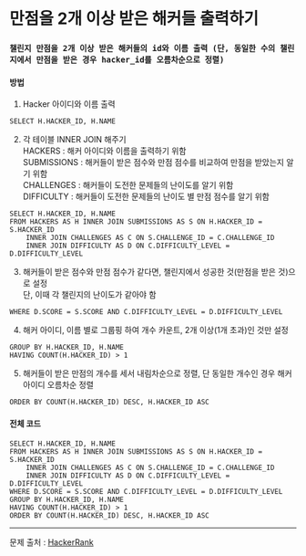 # 만점을 2개 이상 받은 해커들 출력하기

### `챌린지 만점을 2개 이상 받은 해커들의 id와 이름 출력 (단, 동일한 수의 챌린지에서 만점을 받은 경우 hacker_id를 오름차순으로 정렬)`

#### 방법
1. Hacker 아이디와 이름 출력
```MySQL
SELECT H.HACKER_ID, H.NAME
```

2. 각 테이블 INNER JOIN 해주기</br>
   HACKERS : 해커 아이디와 이름을 출력하기 위함</br>
   SUBMISSIONS : 해커들이 받은 점수와 만점 점수를 비교하여 만점을 받았는지 알기 위함</br>
   CHALLENGES : 해커들이 도전한 문제들의 난이도를 알기 위함</br>
   DIFFICULTY : 해커들이 도전한 문제들의 난이도 별 만점 점수를 알기 위함</br>
```MySQL
SELECT H.HACKER_ID, H.NAME
FROM HACKERS AS H INNER JOIN SUBMISSIONS AS S ON H.HACKER_ID = S.HACKER_ID
    INNER JOIN CHALLENGES AS C ON S.CHALLENGE_ID = C.CHALLENGE_ID
    INNER JOIN DIFFICULTY AS D ON C.DIFFICULTY_LEVEL = D.DIFFICULTY_LEVEL
```

3. 해커들이 받은 점수와 만점 점수가 같다면, 챌린지에서 성공한 것(만점을 받은 것)으로 설정</br>
   단, 이때 각 챌린지의 난이도가 같아야 함
```MySQL
WHERE D.SCORE = S.SCORE AND C.DIFFICULTY_LEVEL = D.DIFFICULTY_LEVEL
```
4. 해커 아이디, 이름 별로 그룹핑 하여 개수 카운트, 2개 이상(1개 초과)인 것만 설정
```MySQL
GROUP BY H.HACKER_ID, H.NAME
HAVING COUNT(H.HACKER_ID) > 1
```

5. 해커들이 받은 만점의 개수를 세서 내림차순으로 정렬, 단 동일한 개수인 경우 해커 아이디 오름차순 정렬
```MySQL
ORDER BY COUNT(H.HACKER_ID) DESC, H.HACKER_ID ASC
```


#### 전체 코드
```MySQL
SELECT H.HACKER_ID, H.NAME
FROM HACKERS AS H INNER JOIN SUBMISSIONS AS S ON H.HACKER_ID = S.HACKER_ID
    INNER JOIN CHALLENGES AS C ON S.CHALLENGE_ID = C.CHALLENGE_ID
    INNER JOIN DIFFICULTY AS D ON C.DIFFICULTY_LEVEL = D.DIFFICULTY_LEVEL
WHERE D.SCORE = S.SCORE AND C.DIFFICULTY_LEVEL = D.DIFFICULTY_LEVEL
GROUP BY H.HACKER_ID, H.NAME
HAVING COUNT(H.HACKER_ID) > 1
ORDER BY COUNT(H.HACKER_ID) DESC, H.HACKER_ID ASC
```

---
문제 출처 : [HackerRank](https://www.hackerrank.com/challenges/full-score/problem)
